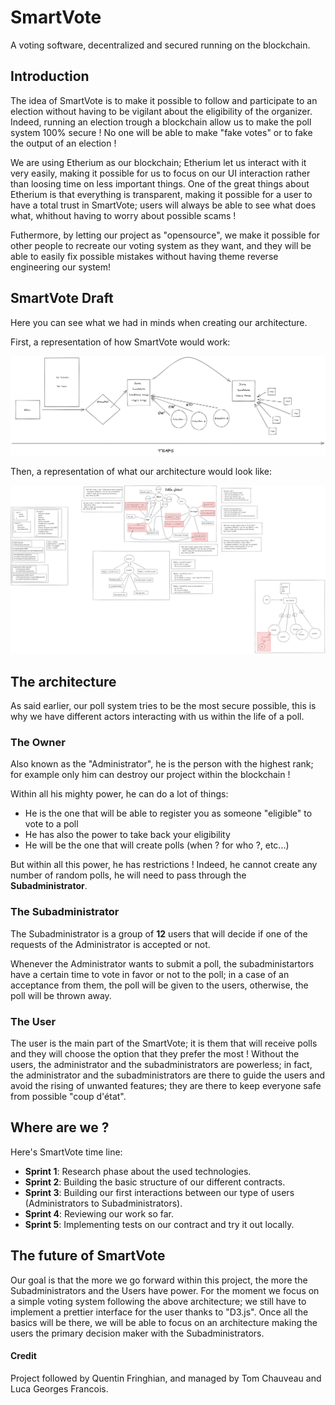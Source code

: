 # SmartVote

A voting software, decentralized and secured running on the blockchain.

## Introduction

The idea of SmartVote is to make it possible to follow and participate to an election without having to be vigilant
about the eligibility of the organizer. Indeed, running an election trough a blockchain allow us to make the poll system
100% secure ! No one will be able to make "fake votes" or to fake the output of an election !

We are using Etherium as our blockchain; Etherium let us interact with it very easily, making it possible for us to focus on our UI interaction rather than loosing time on less important things. One of the great things about Etherium is that everything is transparent, making it possible for a user to have a total trust in SmartVote; users will always be able to see what does what, whithout having to worry about possible scams !

Futhermore, by letting our project as "opensource", we make it possible for other people to recreate our voting system as they want, and they will be able to easily fix possible mistakes without having theme reverse engineering our system!

## SmartVote Draft

Here you can see what we had in minds when creating our architecture.

First, a representation of how SmartVote would work:

![General_TimeLine_Idea](./.github/asset/General_TimeLine_Idea.png)

Then, a representation of what our architecture would look like:

![Total_Overview_Project_Advencement](./.github/asset/Total_Overview_Project_Advencement.png)

## The architecture

As said earlier, our poll system tries to be the most secure possible, this is why we have different actors interacting
with us within the life of a poll.

### The Owner

Also known as the "Administrator", he is the person with the highest rank; for example only him can destroy our project
within the blockchain !

Within all his mighty power, he can do a lot of things:

- He is the one that will be able to register you as someone "eligible" to vote to a poll
- He has also the power to take back your eligibility
- He will be the one that will create polls (when ? for who ?, etc...)

But within all this power, he has restrictions ! Indeed, he cannot create any number of random polls, he will need to
pass through the **Subadministrator**.

### The Subadministrator

The Subadministrator is a group of **12** users that will decide if one of the requests of the Administrator is accepted or
not.

Whenever the Administrator wants to submit a poll, the subadministartors have a certain time to vote in favor or not to the poll; in a case of an acceptance from them, the poll will be given to the users, otherwise, the poll will be thrown away.

### The User

The user is the main part of the SmartVote; it is them that will receive polls and they will choose the option that they prefer
the most ! Without the users, the administrator and the subadministrators are powerless; in fact, the administrator and the subadministrators are there to guide the users and avoid the rising of unwanted features; they are there to keep everyone
safe from possible "coup d'état".

## Where are we ?

Here's SmartVote time line:

- **Sprint 1**: Research phase about the used technologies.
- **Sprint 2**: Building the basic structure of our different contracts.
- **Sprint 3**: Building our first interactions between our type of users (Administrators to Subadministrators).
- **Sprint 4**: Reviewing our work so far.
- **Sprint 5**: Implementing tests on our contract and try it out locally.

## The future of SmartVote

Our goal is that the more we go forward within this project, the more the Subadministrators and the Users have power. For
the moment we focus on a simple voting system following the above architecture; we still have to implement a prettier interface for the user thanks to "D3.js". Once all the basics will be there, we will be able to focus on an architecture
making the users the primary decision maker with the Subadministrators.

#### Credit

Project followed by Quentin Fringhian, and managed by Tom Chauveau and Luca Georges Francois.
